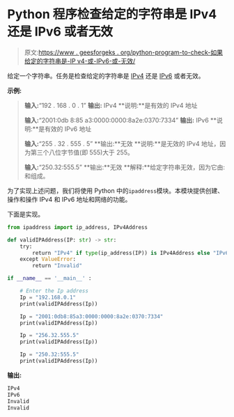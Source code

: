 # Python 程序检查给定的字符串是 IPv4 还是 IPv6 或者无效

> 原文:[https://www . geesforgeks . org/python-program-to-check-如果给定的字符串是-IP v4-或-IPv6-或-无效/](https://www.geeksforgeeks.org/python-program-to-check-if-the-given-string-is-ipv4-or-ipv6-or-invalid/)

给定一个字符串。任务是检查给定的字符串是 [IPv4](https://www.geeksforgeeks.org/what-is-ipv4/) 还是 [IPv6](https://www.geeksforgeeks.org/what-is-ipv6/) 或者无效。

**示例:**

> **输入:**“192 . 168 . 0 . 1”
> **输出:** IPv4
> **说明:**是有效的 IPv4 地址
> 
> **输入:**“2001:0db 8:85 a3:0000:0000:8a2e:0370:7334”
> **输出:** IPv6
> **说明:**是有效的 IPv6 地址
> 
> **输入:**“255 . 32 . 555 . 5”
> **输出:**无效
> **说明:**是无效的 IPv4 地址，因为第三个八位字节值(即 555)大于 255。
> 
> **输入:**“250.32:555.5”
> **输出:**无效
> **解释:**给定字符串无效，因为它由:和组成。

为了实现上述问题，我们将使用 Python 中的`ipaddress`模块。本模块提供创建、操作和操作 IPv4 和 IPv6 地址和网络的功能。

下面是实现。

```py
from ipaddress import ip_address, IPv4Address

def validIPAddress(IP: str) -> str:
    try:
        return "IPv4" if type(ip_address(IP)) is IPv4Address else "IPv6"
    except ValueError:
        return "Invalid"

if __name__ == '__main__' :  

    # Enter the Ip address 
    Ip = "192.168.0.1"
    print(validIPAddress(Ip)) 

    Ip = "2001:0db8:85a3:0000:0000:8a2e:0370:7334"
    print(validIPAddress(Ip)) 

    Ip = "256.32.555.5"
    print(validIPAddress(Ip))  

    Ip = "250.32:555.5"
    print(validIPAddress(Ip))
```

**输出:**

```py
IPv4
IPv6
Invalid
Invalid
```